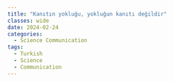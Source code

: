 ```yaml
---
title: "Kanıtın yokluğu, yokluğun kanıtı değildir"
classes: wide
date: 2024-02-24
categories:
  - Science Communication
tags:
  - Turkish
  - Science
  - Communication
---
```




